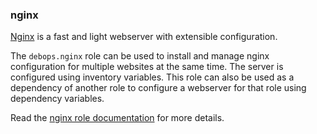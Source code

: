 ### nginx

[Nginx](https://nginx.org/) is a fast and light webserver with
extensible configuration.

The `debops.nginx` role can be used to install and manage <span
class="title-ref">nginx</span> configuration for multiple websites at
the same time. The server is configured using inventory variables. This
role can also be used as a dependency of another role to configure a
webserver for that role using dependency variables.

Read the [nginx role documentation](https://docs.debops.org/en/stable-3.2/ansible/roles/nginx/) for more details.
